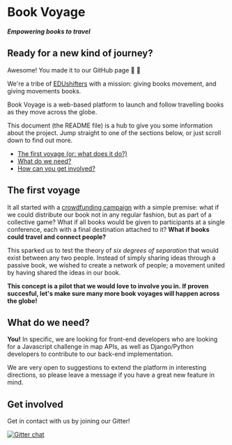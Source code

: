 # Book Voyage
 
***Empowering books to travel***

## Ready for a new kind of journey?

Awesome! You made it to our GitHub page :orange_book: :rocket:

We're a tribe of [EDUshifters][EDUshifts] with a mission: giving books movement, and giving movements books.

Book Voyage is a web-based platform to launch and follow travelling books as they move across the globe.
 
This document (the README file) is a hub to give you some information about the project. Jump straight to one of the sections below, or just scroll down to find out more.
 
* [The first voyage (or: what does it do?)](#the-first-voyage)
* [What do we need?](#what-do-we-need)
* [How can you get involved?](#get-involved)
 
## The first voyage

It all started with a [crowdfunding campaign](https://www.generosity.com/education-fundraising/edushifts-now-collective-book-initiative) with a simple premise: what if we could distribute our book not in any regular fashion, but as part of a collective game? What if all books would be given to participants at a single conference, each with a final destination attached to it? **What if books could travel and connect people?**

This sparked us to test the theory of *six degrees of separation* that would exist between any two people. Instead of simply sharing ideas through a passive book, we wished to create a network of people; a movement united by having shared the ideas in our book.

**This concept is a pilot that we would love to involve you in. If proven succesful, let's make sure many more book voyages will happen across the globe!**
 
## What do we need?
 
**You!** In specific, we are looking for front-end developers who are looking for a Javascript challenge in map APIs, as well as Django/Python developers to contribute to our back-end implementation.

We are very open to suggestions to extend the platform in interesting directions, so please leave a message if you have a great new feature in mind.

## Get involved

Get in contact with us by joining our Gitter!

[![Gitter chat](https://badges.gitter.im/gitterHQ/gitter.png)](https://gitter.im/Book-Voyage/Lobby)
 
[EDUshifts]: https://www.edushifts.world/
